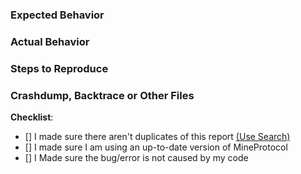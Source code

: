 <!--- ONLY POST ISSUES ABOUT THE LATEST LIBRARY VERSION -->
### Expected Behavior
<!--- What would you expect to happen -->



### Actual Behavior
<!--- What actually happened -->



### Steps to Reproduce
<!--- Reliable steps which someone can use to reproduce the issue. Please do not create issues for non reproducible bug! -->



### Crashdump, Backtrace or Other Files
<!--- USE https://hastebin.com FOR ANY LOGS OR DUMPS -->

**Checklist**:
<!--- Make sure you've completed the following steps (put an "X" between of brackets): -->
- [] I made sure there aren't duplicates of this report [(Use Search)](https://github.com/DragonNukkit/MineProtocol/issues?utf8=%E2%9C%93&q=is%3Aissue)
- [] I made sure I am using an up-to-date version of MineProtocol
- [] I Made sure the bug/error is not caused by my code

